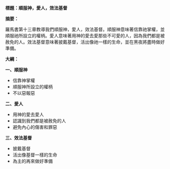 **標題：順服神，愛人，效法基督**

**摘要：**

羅馬書第十三章教導我們順服神，愛人，效法基督。順服神意味著信靠祂掌權，並順服祂所設立的權柄。愛人意味著用神的愛去愛那些不可愛的人，因為我們都是被赦免的人。效法基督意味著披戴基督，活出像祂一樣的生命，並在黑夜將盡時做好準備。

**大綱：**

**一、順服神**
* 信靠神掌權
* 順服神所設立的權柄
* 不以惡報惡

**二、愛人**
* 用神的愛去愛人
* 認識到我們都是被赦免的人
* 避免內心的傷害和罪惡

**三、效法基督**
* 披戴基督
* 活出像基督一樣的生命
* 為主的再來做好準備